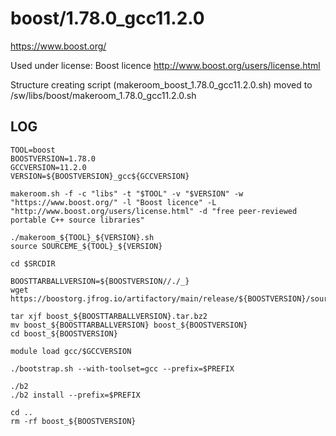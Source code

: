 boost/1.78.0_gcc11.2.0
========================

<https://www.boost.org/>

Used under license:
Boost licence
<http://www.boost.org/users/license.html>

Structure creating script (makeroom_boost_1.78.0_gcc11.2.0.sh) moved to /sw/libs/boost/makeroom_1.78.0_gcc11.2.0.sh

LOG
---

    TOOL=boost
    BOOSTVERSION=1.78.0
    GCCVERSION=11.2.0
    VERSION=${BOOSTVERSION}_gcc${GCCVERSION}

    makeroom.sh -f -c "libs" -t "$TOOL" -v "$VERSION" -w "https://www.boost.org/" -l "Boost licence" -L "http://www.boost.org/users/license.html" -d "free peer-reviewed portable C++ source libraries"

    ./makeroom_${TOOL}_${VERSION}.sh
    source SOURCEME_${TOOL}_${VERSION}

    cd $SRCDIR

    BOOSTTARBALLVERSION=${BOOSTVERSION//./_}
    wget https://boostorg.jfrog.io/artifactory/main/release/${BOOSTVERSION}/source/boost_${BOOSTTARBALLVERSION}.tar.bz2

    tar xjf boost_${BOOSTTARBALLVERSION}.tar.bz2
    mv boost_${BOOSTTARBALLVERSION} boost_${BOOSTVERSION}
    cd boost_${BOOSTVERSION}

    module load gcc/$GCCVERSION

    ./bootstrap.sh --with-toolset=gcc --prefix=$PREFIX

    ./b2
    ./b2 install --prefix=$PREFIX

    cd ..
    rm -rf boost_${BOOSTVERSION}
